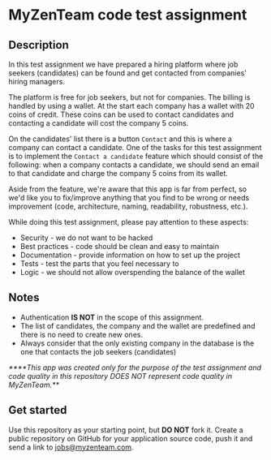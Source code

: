 
# MyZenTeam code test assignment

## Description

In this test assignment we have prepared a hiring platform where job seekers (candidates) can be found and get contacted from companies' hiring managers.

The platform is free for job seekers, but not for companies.
The billing is handled by using a wallet. At the start each company has a wallet with 20 coins of credit.
These coins can be used to contact candidates and contacting a candidate will cost the company 5 coins.

On the candidates' list there is a button `Contact` and this is where a company can contact a candidate.
One of the tasks for this test assignment is to implement the `Contact a candidate` feature which should consist of the following:
when a company contacts a candidate, we should send an email to that candidate and charge the company 5 coins from its wallet.

Aside from the feature, we're aware that this app is far from perfect, so we'd like you to fix/improve anything that you find to be wrong or needs improvement (code, architecture, naming, readability, robustness, etc.).

While doing this test assignment, please pay attention to these aspects:

- Security - we do not want to be hacked
- Best practices - code should be clean and easy to maintain
- Documentation - provide information on how to set up the project
- Tests - test the parts that you feel necessary to
- Logic - we should not allow overspending the balance of the wallet

## Notes
- Authentication **IS NOT** in the scope of this assignment.
- The list of candidates, the company and the wallet are predefined and there is no need to create new ones.
- Always consider that the only existing company in the database is the one that contacts the job seekers (candidates)


_****This app was created only for the purpose of the test assignment and code quality in this repository DOES NOT represent code quality in MyZenTeam.**_

## Get started

Use this repository as your starting point, but **DO NOT** fork it. Create a public repository on GitHub for your application source code, push it and send a link to jobs@myzenteam.com.

